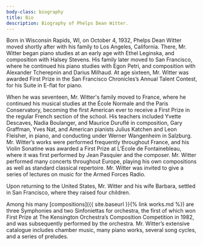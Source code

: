 ```yaml
---
body-class: biography
title: Bio
description: Biography of Phelps Dean Witter.
---
```


Born in Wisconsin Rapids, WI, on October 4, 1932, Phelps Dean Witter moved shortly after with his family to Los Angeles, California. There, Mr. Witter began piano studies at an early age with Ethel Leginska, and composition with Halsey Stevens. His family later moved to San Francisco, where he continued his piano studies with Egon Petri, and composition with Alexander Tcherepnin and Darius Milhaud. At age sixteen, Mr. Witter was awarded First Prize in the San Francisco Chronicles’s Annual Talent Contest, for his Suite in E-flat for piano.

When he was seventeen, Mr. Witter's family moved to France, where he continued his musical studies at the École Normale and the Paris Conservatory, becoming the first American ever to receive a First Prize in the regular French section of the school. His teachers included Yvette Descaves, Nadia Boulanger, and Maurice Duruflé in composition, Gary Graffman, Yves Nat, and American pianists Julius Katchen and Leon Fleisher, in piano, and conducting under Werner Wangenheim in Salzburg. Mr. Witter’s works were performed frequently throughout France, and his Violin Sonatine was awarded a First Prize at L’École de Fontainebleau, where it was first performed by Jean Pasquier and the composer. Mr. Witter performed many concerts throughout Europe, playing his own compositions as well as standard classical repertoire. Mr. Witter was invited to give a series of lectures on music for the Armed Forces Radio.

Upon returning to the United States, Mr. Witter and his wife Barbara, settled in San Francisco, where they raised four children.  

Among his many [compositions]({{ site.baseurl }}{% link works.md %}) are three Symphonies and two Sinfoniettas for orchestra, the first of which won First Prize at The Kensington Orchestra’s Composition Competition in 1982, and was subsequently performed by the orchestra. Mr. Witter’s extensive catalogue includes chamber music, many piano works, several song cycles, and a series of preludes.

